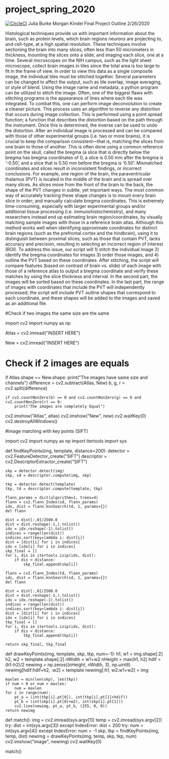# project_spring_2020

[![CircleCI](https://circleci.com/gh/biof309/project_spring_2020/tree/master.svg?style=shield)](https://circleci.com/gh/biof309/project_spring_2020/tree/master)
Julia Burke
Morgan Kindel 
Final Project Outline
2/26/2020

Histological techniques provide us with important information about the brain, such as protein levels, which brain regions neurons are projecting to, and cell-type, at a high spatial resolution. These techniques involve sectioning the brain into many slices, often less than 50 micrometers in thickness, mounting the slices onto a slide, and imaging each slice, one at a time. Several microscopes on the NIH campus, such as the light sheet microscope, collect brain images in tiles since the total area is too large to fit in the frame of view. In order to view this data as a single composite image, the individual tiles must be stitched together. Several parameters can be changed to affect the output, such as tile overlap, image averaging, or style of blend. Using the image name and metadata, a python program can be utilized to stitch the image. Often, one of the biggest flaws with stitching programs is the appearance of lines where each tile was integrated. To combat this, one can perform image deconvolution to create a cleaner picture. This process uses an algorithm to reverse any distortion that occurs during image collection. This is performed using a point spread function; a function that describes the distortion based on the path through the instrument. Once this is determined, the inverse can be used to undo the distortion. 
After an individual image is processed and can be compared with those of other experimental groups (i.e. two or more brains), it is crucial to keep the comparison consistent—that is, matching the slices from one brain to those of another. This is often done using a common reference point on the skull, called the bregma (a slice that is directly below the bregma has bregma coordinates of 0, a slice is 0.50 mm after the bregma is ‘-0.50’, and a slice that is 0.50 mm before the bregma is ‘0.50’. Mismatched coordinates and slices result in inconsistent findings, or incorrect conclusions. For example, one region of the brain, the paraventricular thalamus (PVT) is located in the middle of the brain and is spread over many slices. As slices move from the front of the brain to the back, the shape of the PVT changes in subtle, yet important ways. The most common way of accurately tracking these shape changes is to mount every brain slice in order; and manually calculate bregma coordinates. This is extremely time-consuming, especially with larger experimental groups and/or additional tissue processing (i.e. immunohistochemistry), and many researchers instead end up estimating brain region/coordinates, by visually matching sample images with those in a reference brain atlas. Although this method works well when identifying approximate coordinates for distinct brain regions (such as the prefrontal cortex and the hindbrain), using it to distinguish between proximal slices, such as those that contain PVT, lacks accuracy and precision, resulting in selecting an incorrect region of interest (ROI).
  To address this issue, our script will 1) stitch the individual image 2) identify the bregma coordinates for images 3) order those images, and 4) outline the PVT based on these coordinates. After stitching, the script will compare features (based on contrast of brain vs. slide) of each image with those of a reference atlas to output a bregma coordinate and verify these matches by using the slice thickness and interval. In the second part, the images will be sorted based on these coordinates. In the last part, the range of images with coordinates that include the PVT will independently processed; the script will include PVT outline shapes that correspond to each coordinate, and these shapes will be added to the images and saved as an additional file.  


#Check if two images the same size are the same 

import cv2
import numpy as np

Atlas = cv2.imread("INSERT HERE")

New = cv2.imread("INSERT HERE")

# Check if 2 images are equals
if Atlas.shape == New.shape:
    print("The images have same size and channels")
    difference = cv2.subtract(Atlas, New)
    b, g, r = cv2.split(difference)


    if cv2.countNonZero(b) == 0 and cv2.countNonZero(g) == 0 and cv2.countNonZero(r) == 0:
        print("The images are completely Equal")
		
cv2.imshow("Atlas", atlas)
cv2.imshow("New", new)
cv2.waitKey(0)
cv2.destroyAllWindows()






#image matching with key points (SIFT)

  
import cv2
import numpy as np
import itertools
import sys

def findKeyPoints(img, template, distance=200):
    detector = cv2.FeatureDetector_create("SIFT")
    descriptor = cv2.DescriptorExtractor_create("SIFT")

    skp = detector.detect(img)
    skp, sd = descriptor.compute(img, skp)

    tkp = detector.detect(template)
    tkp, td = descriptor.compute(template, tkp)

    flann_params = dict(algorithm=1, trees=4)
    flann = cv2.flann_Index(sd, flann_params)
    idx, dist = flann.knnSearch(td, 1, params={})
    del flann

    dist = dist[:,0]/2500.0
    dist = dist.reshape(-1,).tolist()
    idx = idx.reshape(-1).tolist()
    indices = range(len(dist))
    indices.sort(key=lambda i: dist[i])
    dist = [dist[i] for i in indices]
    idx = [idx[i] for i in indices]
    skp_final = []
    for i, dis in itertools.izip(idx, dist):
        if dis < distance:
            skp_final.append(skp[i])

    flann = cv2.flann_Index(td, flann_params)
    idx, dist = flann.knnSearch(sd, 1, params={})
    del flann

    dist = dist[:,0]/2500.0
    dist = dist.reshape(-1,).tolist()
    idx = idx.reshape(-1).tolist()
    indices = range(len(dist))
    indices.sort(key=lambda i: dist[i])
    dist = [dist[i] for i in indices]
    idx = [idx[i] for i in indices]
    tkp_final = []
    for i, dis in itertools.izip(idx, dist):
        if dis < distance:
            tkp_final.append(tkp[i])

    return skp_final, tkp_final

def drawKeyPoints(img, template, skp, tkp, num=-1):
    h1, w1 = img.shape[:2]
    h2, w2 = template.shape[:2]
    nWidth = w1+w2
    nHeight = max(h1, h2)
    hdif = (h1-h2)/2
    newimg = np.zeros((nHeight, nWidth, 3), np.uint8)
    newimg[hdif:hdif+h2, :w2] = template
    newimg[:h1, w2:w1+w2] = img

    maxlen = min(len(skp), len(tkp))
    if num < 0 or num > maxlen:
        num = maxlen
    for i in range(num):
        pt_a = (int(tkp[i].pt[0]), int(tkp[i].pt[1]+hdif))
        pt_b = (int(skp[i].pt[0]+w2), int(skp[i].pt[1]))
        cv2.line(newimg, pt_a, pt_b, (255, 0, 0))
    return newimg


def match():
    img = cv2.imread(sys.argv[1])
    temp = cv2.imread(sys.argv[2])
    try:
    	dist = int(sys.argv[3])
    except IndexError:
    	dist = 200
    try:
    	num = int(sys.argv[4])
    except IndexError:
    	num = -1
    skp, tkp = findKeyPoints(img, temp, dist)
    newimg = drawKeyPoints(img, temp, skp, tkp, num)
    cv2.imshow("image", newimg)
    cv2.waitKey(0)
    
match()

